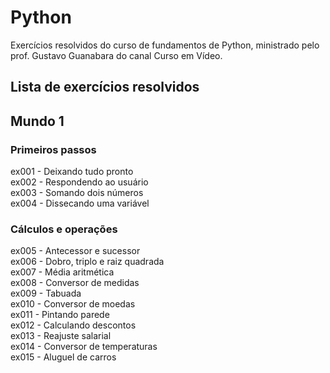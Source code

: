 # Python

Exercícios resolvidos do curso de fundamentos de Python, ministrado pelo prof. Gustavo Guanabara do canal Curso em Vídeo.

## Lista de exercícios resolvidos

## Mundo 1

### Primeiros passos
ex001 - Deixando tudo pronto<br>
ex002 - Respondendo ao usuário<br>
ex003 - Somando dois números<br>
ex004 - Dissecando uma variável<br>

### Cálculos e operações
ex005 - Antecessor e sucessor<br>
ex006 - Dobro, triplo e raiz quadrada<br>
ex007 - Média aritmética<br>
ex008 - Conversor de medidas<br>
ex009 - Tabuada<br>
ex010 - Conversor de moedas<br>
ex011 - Pintando parede<br>
ex012 - Calculando descontos<br>
ex013 - Reajuste salarial<br>
ex014 - Conversor de temperaturas<br>
ex015 - Aluguel de carros<br>
